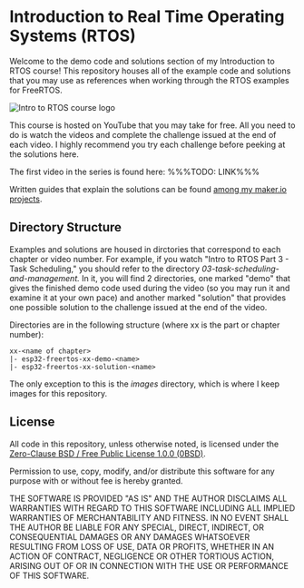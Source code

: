 # Introduction to Real Time Operating Systems (RTOS)

Welcome to the demo code and solutions section of my Introduction to RTOS course! This repository houses all of the example code and solutions that you may use as references when working through the RTOS examples for FreeRTOS. 

![Intro to RTOS course logo](https://raw.githubusercontent.com/ShawnHymel/introduction-to-rtos/main/images/intro-to-rtos.png)

This course is hosted on YouTube that you may take for free. All you need to do is watch the videos and complete the challenge issued at the end of each video. I highly recommend you try each challenge before peeking at the solutions here.

The first video in the series is found here: %%%TODO: LINK%%%

Written guides that explain the solutions can be found [among my maker.io projects](https://www.digikey.com/en/maker/profiles/72825bdd887a427eaf8d960b6505adac).

## Directory Structure

Examples and solutions are housed in dirctories that correspond to each chapter or video number. For example, if you watch "Intro to RTOS Part 3 - Task Scheduling," you should refer to the directory *03-task-scheduling-and-management.* In it, you will find 2 directories, one marked "demo" that gives the finished demo code used during the video (so you may run it and examine it at your own pace) and another marked "solution" that provides one possible solution to the challenge issued at the end of the video.

Directories are in the following structure (where xx is the part or chapter number):

```
xx-<name of chapter>
|- esp32-freertos-xx-demo-<name>
|- esp32-freertos-xx-solution-<name>
```

The only exception to this is the *images* directory, which is where I keep images for this repository.

## License

All code in this repository, unless otherwise noted, is licensed under the [Zero-Clause BSD / Free Public License 1.0.0 (0BSD)](https://opensource.org/licenses/0BSD).

Permission to use, copy, modify, and/or distribute this software for any purpose with or without fee is hereby granted.

THE SOFTWARE IS PROVIDED "AS IS" AND THE AUTHOR DISCLAIMS ALL WARRANTIES WITH REGARD TO THIS SOFTWARE INCLUDING ALL IMPLIED WARRANTIES OF MERCHANTABILITY AND FITNESS. IN NO EVENT SHALL THE AUTHOR BE LIABLE FOR ANY SPECIAL, DIRECT, INDIRECT, OR CONSEQUENTIAL DAMAGES OR ANY DAMAGES WHATSOEVER RESULTING FROM LOSS OF USE, DATA OR PROFITS, WHETHER IN AN ACTION OF CONTRACT, NEGLIGENCE OR OTHER TORTIOUS ACTION, ARISING OUT OF OR IN CONNECTION WITH THE USE OR PERFORMANCE OF THIS SOFTWARE.